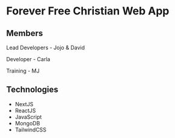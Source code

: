<h1>Forever Free Christian Web App</h1>

<h2>Members</h2>
<p>Lead Developers - Jojo & David</p>
<p>Developer - Carla</p>
<p>Training - MJ</p>

<h2>Technologies</h2>
<ul>
  <li>NextJS</li>
  <li>ReactJS</li>
  <li>JavaScript</li>
  <li>MongoDB</li>
  <li>TailwindCSS</li>
</ul>
